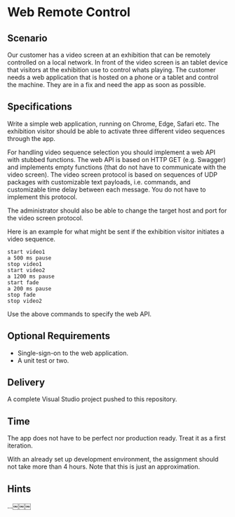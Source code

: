 # Web Remote Control

## Scenario

Our customer has a video screen at an exhibition that can be remotely controlled on a local network. In front of the video screen is an tablet device that visitors at the exhibition use to control whats playing.
The customer needs a web application that is hosted on a phone or a tablet and control the machine. They are in a fix and need the app as soon as possible.

## Specifications

Write a simple web application, running on Chrome, Edge, Safari etc. The exhibition visitor should be able to activate three different video sequences through the app.

For handling video sequence selection you should implement a web API with stubbed functions. 
The web API is based on HTTP GET (e.g. Swagger) and implements empty functions (that do not have to communicate with the video screen).
The video screen protocol is based on sequences of UDP packages with customizable text payloads, i.e. commands, and customizable time delay between each message. You do not have to implement this protocol.

The administrator should also be able to change the target host and port for the video screen protocol.

Here is an example for what might be sent if the exhibition visitor initiates a video sequence.

    start video1
    a 500 ms pause
    stop video1
    start video2
    a 1200 ms pause
    start fade
    a 200 ms pause￼
    stop fade
    stop video2

Use the above commands to specify the web API.

## Optional Requirements

* Single-sign-on to the web application. 
* A unit test or two.

## Delivery

A complete Visual Studio project pushed to this repository.

## Time

The app does not have to be perfect nor production ready. Treat it as a first iteration.

With an already set up development environment, the assignment should not take more than 4 hours. Note that this is just an approximation.

## Hints

...￼￼￼